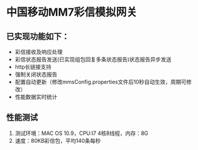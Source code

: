 # 中国移动MM7彩信模拟网关
## 已实现功能如下：
* 彩信接收及响应处理
* 彩信状态报告发送(已实现组包回复多条状态报告)状态报告异步发送
* http长链接支持
* 强制关闭状态报告
* 配置自动更新（修改mmsConfig.properties文件后10秒自动生效，周期可修改）
* 性能数据实时统计

## 性能测试
1. 测试环境：MAC OS 10.9，CPU:I7 4核8线程，内存：8G
2. 速度：80KB彩信包，平均140条每秒